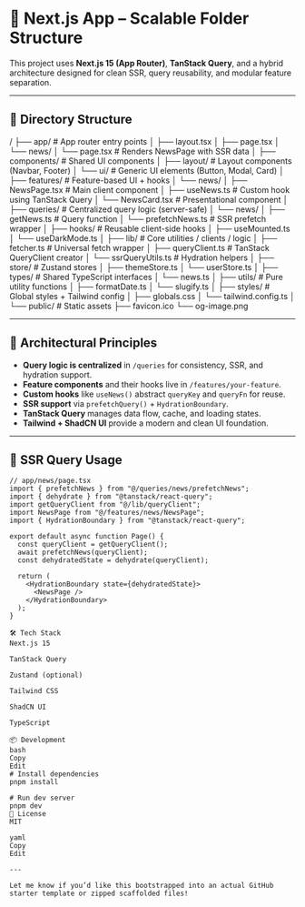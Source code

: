 # 🧱 Next.js App – Scalable Folder Structure

This project uses **Next.js 15 (App Router)**, **TanStack Query**, and a hybrid architecture designed for clean SSR, query reusability, and modular feature separation.

---

## 📁 Directory Structure

/
├── app/ # App router entry points
│ ├── layout.tsx
│ ├── page.tsx
│ └── news/
│ └── page.tsx # Renders NewsPage with SSR data
│
├── components/ # Shared UI components
│ ├── layout/ # Layout components (Navbar, Footer)
│ └── ui/ # Generic UI elements (Button, Modal, Card)
│
├── features/ # Feature-based UI + hooks
│ └── news/
│ ├── NewsPage.tsx # Main client component
│ ├── useNews.ts # Custom hook using TanStack Query
│ └── NewsCard.tsx # Presentational component
│
├── queries/ # Centralized query logic (server-safe)
│ └── news/
│ ├── getNews.ts # Query function
│ └── prefetchNews.ts # SSR prefetch wrapper
│
├── hooks/ # Reusable client-side hooks
│ ├── useMounted.ts
│ └── useDarkMode.ts
│
├── lib/ # Core utilities / clients / logic
│ ├── fetcher.ts # Universal fetch wrapper
│ ├── queryClient.ts # TanStack QueryClient creator
│ └── ssrQueryUtils.ts # Hydration helpers
│
├── store/ # Zustand stores
│ ├── themeStore.ts
│ └── userStore.ts
│
├── types/ # Shared TypeScript interfaces
│ └── news.ts
│
├── utils/ # Pure utility functions
│ ├── formatDate.ts
│ └── slugify.ts
│
├── styles/ # Global styles + Tailwind config
│ ├── globals.css
│ └── tailwind.config.ts
│
└── public/ # Static assets
├── favicon.ico
└── og-image.png


---

## 🧠 Architectural Principles

- **Query logic is centralized** in `/queries` for consistency, SSR, and hydration support.
- **Feature components** and their hooks live in `/features/your-feature`.
- **Custom hooks** like `useNews()` abstract `queryKey` and `queryFn` for reuse.
- **SSR support** via `prefetchQuery()` + `HydrationBoundary`.
- **TanStack Query** manages data flow, cache, and loading states.
- **Tailwind + ShadCN UI** provide a modern and clean UI foundation.

---

## 🚀 SSR Query Usage

```tsx
// app/news/page.tsx
import { prefetchNews } from "@/queries/news/prefetchNews";
import { dehydrate } from "@tanstack/react-query";
import getQueryClient from "@/lib/queryClient";
import NewsPage from "@/features/news/NewsPage";
import { HydrationBoundary } from "@tanstack/react-query";

export default async function Page() {
  const queryClient = getQueryClient();
  await prefetchNews(queryClient);
  const dehydratedState = dehydrate(queryClient);

  return (
    <HydrationBoundary state={dehydratedState}>
      <NewsPage />
    </HydrationBoundary>
  );
}

🛠 Tech Stack
Next.js 15

TanStack Query

Zustand (optional)

Tailwind CSS

ShadCN UI

TypeScript

📦 Development
bash
Copy
Edit
# Install dependencies
pnpm install

# Run dev server
pnpm dev
📄 License
MIT

yaml
Copy
Edit

---

Let me know if you’d like this bootstrapped into an actual GitHub starter template or zipped scaffolded files!